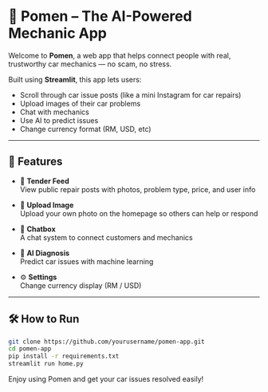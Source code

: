 # 🔧 Pomen – The AI-Powered Mechanic App

Welcome to **Pomen**, a web app that helps connect people with real, trustworthy car mechanics — no scam, no stress.

Built using **Streamlit**, this app lets users:
- Scroll through car issue posts (like a mini Instagram for car repairs)
- Upload images of their car problems
- Chat with mechanics
- Use AI to predict issues
- Change currency format (RM, USD, etc)

---

## 🚀 Features

- 📢 **Tender Feed**  
  View public repair posts with photos, problem type, price, and user info

- 📸 **Upload Image**  
  Upload your own photo on the homepage so others can help or respond

- 💬 **Chatbox**  
  A chat system to connect customers and mechanics

- 🤖 **AI Diagnosis**  
  Predict car issues with machine learning

- ⚙️ **Settings**  
  Change currency display (RM / USD)

---

## 🛠️ How to Run

```bash
git clone https://github.com/yourusername/pomen-app.git
cd pomen-app
pip install -r requirements.txt
streamlit run home.py
```

Enjoy using Pomen and get your car issues resolved easily!

